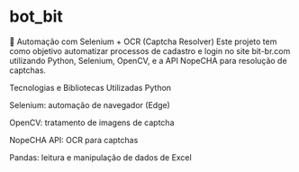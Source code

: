 # bot_bit
🤖 
Automação com Selenium + OCR (Captcha Resolver)
Este projeto tem como objetivo automatizar processos de cadastro e login no site bit-br.com utilizando Python, Selenium, OpenCV, e a API NopeCHA para resolução de captchas.

Tecnologias e Bibliotecas Utilizadas
Python

Selenium: automação de navegador (Edge)

OpenCV: tratamento de imagens de captcha

NopeCHA API: OCR para captchas

Pandas: leitura e manipulação de dados de Excel

